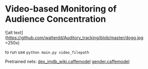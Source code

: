 # Video-based Monitoring of Audience Concentration

![alt text](https://github.com/walterdd/Auditory_tracking/blob/master/dogg.jpg =250x)

to run use
`python main.py video_filepath`

Pretrained nets:
[dex_imdb_wiki.caffemodel](https://data.vision.ee.ethz.ch/cvl/rrothe/imdb-wiki/static/dex_imdb_wiki.caffemodel)
[gender.caffemodel](https://data.vision.ee.ethz.ch/cvl/rrothe/imdb-wiki/static/gender.caffemodel)

